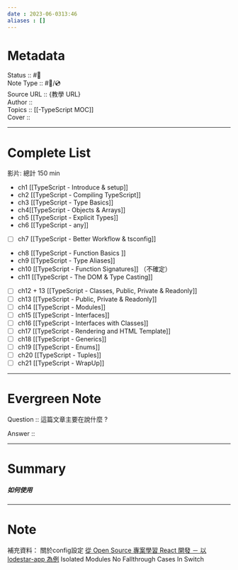 ```yaml
---
date : 2023-06-0313:46
aliases : []
---
```

# Metadata
Status :: #🌱 <br>
Note Type :: #📨/💿 <br>
Source URL :: {教學 URL} <br>
Author :: <br>
Topics :: [[-TypeScript MOC]] <br>
Cover ::

---
# Complete List
影片: 總計 150 min 
- ch1  [[TypeScript - Introduce & setup]]
- ch2 [[TypeScript - Compiling TypeScript]]
- ch3 [[TypeScript - Type Basics]]
- ch4[[TypeScript - Objects & Arrays]]
- ch5 [[TypeScript - Explicit Types]]
- ch6 [[TypeScript - any]]
- [ ] ch7 [[TypeScript - Better Workflow & tsconfig]]
- ch8 [[TypeScript - Function Basics ]]
- ch9 [[TypeScript - Type Aliases]]
- ch10 [[TypeScript - Function Signatures]] （不確定）
- ch11 [[TypeScript - The DOM & Type Casting]]
- [ ] ch12 + 13 [[TypeScript - Classes, Public, Private & Readonly]]
- [ ] ch13 [[TypeScript - Public, Private & Readonly]]
- [ ] ch14 [[TypeScript - Modules]]
- [ ] ch15 [[TypeScript - Interfaces]]
- [ ] ch16 [[TypeScript - Interfaces with Classes]] 
- [ ]  ch17 [[TypeScript - Rendering and HTML Template]] 
- [ ]  ch18 [[TypeScript - Generics]] 
- [ ]  ch19 [[TypeScript - Enums]]
- [ ]  ch20 [[TypeScript - Tuples]]
- [ ]  ch21 [[TypeScript - WrapUp]]

---
# Evergreen Note

Question :: 這篇文章主要在說什麼 ?

Answer ::

---

# Summary 
##### 如何使用
---

# Note
補充資料：
關於config設定
[從 Open Source 專案學習 React 開發 － 以 lodestar-app 為例](https://ithelp.ithome.com.tw/articles/10293467)
Isolated Modules
No Fallthrough Cases In Switch
